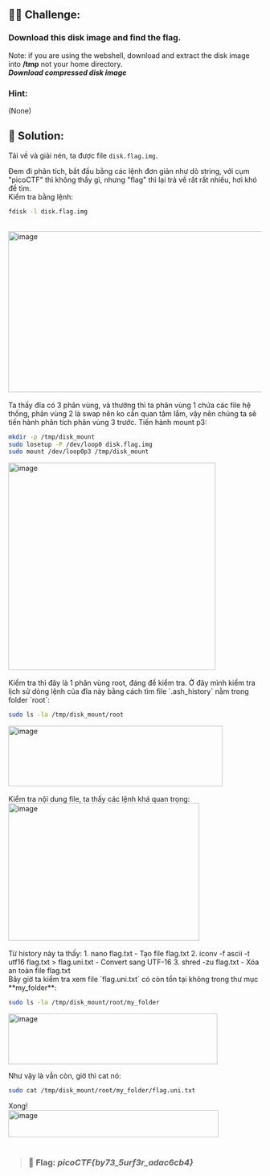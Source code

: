 ## 🕵️‍♂️ Challenge:
### Download this disk image and find the flag.  
Note: if you are using the webshell, download and extract the disk image into **/tmp** not your home directory.  
***Download compressed disk image***
### Hint:  
(None)
## 📝 Solution:
Tải về và giải nén, ta được file `disk.flag.img`.  

Đem đi phân tích, bắt đầu bằng các lệnh đơn giản như dò string, với cụm "picoCTF" thì không thấy gì, nhưng "flag" thì lại trả về rất rất nhiều, hơi khó để tìm.  
Kiểm tra bằng lệnh:  
```bash
fdisk -l disk.flag.img
```
<br>
<img width="853" height="320" alt="image" src="https://github.com/user-attachments/assets/63befb99-9285-43b4-aab3-41fe6214daac" />
<br>
<br>
Ta thấy đĩa có 3 phân vùng, và thường thì ta phân vùng 1 chứa các file hệ thống, phân vùng 2 là swap nên ko cần quan tâm lắm, vậy nên chúng ta sẽ tiến hành phân tích phân vùng 3 trước.  
Tiến hành mount p3:  

```bash
mkdir -p /tmp/disk_mount
sudo losetup -P /dev/loop0 disk.flag.img
sudo mount /dev/loop0p3 /tmp/disk_mount
```
<img width="412" height="412" alt="image" src="https://github.com/user-attachments/assets/8699b9c6-4236-4098-b07d-a79e40cb8d09" />
<br>
<br>
Kiểm tra thì đây là 1 phân vùng root, đáng để kiểm tra.  
Ở đây mình kiểm tra lịch sử dòng lệnh của đĩa này bằng cách tìm file `.ash_history` nằm trong folder `root`:  

```bash
sudo ls -la /tmp/disk_mount/root
```
<img width="426" height="120" alt="image" src="https://github.com/user-attachments/assets/4234ac38-692c-4bf3-b10d-61e766256f1a" />
<br>
<br>
Kiểm tra nội dung file, ta thấy các lệnh khá quan trọng:  
<br>
<img width="380" height="273" alt="image" src="https://github.com/user-attachments/assets/f9cba4df-395a-4abf-988e-6aa097018c0e" />
<br>
<br>
Từ history này ta thấy:  
1. nano flag.txt - Tạo file flag.txt
2. iconv -f ascii -t utf16 flag.txt > flag.uni.txt - Convert sang UTF-16
3. shred -zu flag.txt - Xóa an toàn file flag.txt
<br>
Bây giờ ta kiểm tra xem file `flag.uni.txt` có còn tồn tại không trong thư mục **my_folder**:

```bash
sudo ls -la /tmp/disk_mount/root/my_folder
```
<img width="416" height="101" alt="image" src="https://github.com/user-attachments/assets/316eab1a-43c6-40b8-b2aa-ff79cde6b1ec" />

Như vậy là vẫn còn, giờ thì cat nó:  
```bash
sudo cat /tmp/disk_mount/root/my_folder/flag.uni.txt
```
Xong!  
<img width="418" height="54" alt="image" src="https://github.com/user-attachments/assets/ad0aed95-1a5c-4121-83c1-dd398ab11275" />
<br>
<br>
>### 🎯 Flag: ***picoCTF{by73_5urf3r_adac6cb4}***
